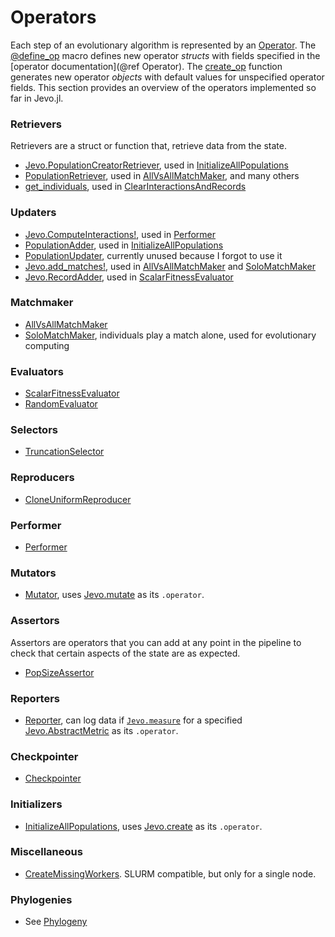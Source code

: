 # Operators

Each step of an evolutionary algorithm is represented by an [Operator](@ref). The [@define_op](@ref) macro defines new operator *structs* with fields specified in the [operator documentation](@ref Operator). The [create_op](@ref) function generates new operator *objects* with default values for unspecified operator fields. This section provides an overview of the operators implemented so far in Jevo.jl.

### Retrievers

Retrievers are a struct or function that, retrieve data from the state. 

* [Jevo.PopulationCreatorRetriever](@ref), used in [InitializeAllPopulations](@ref)
* [PopulationRetriever](@ref), used in [AllVsAllMatchMaker](@ref), and many others
* [get_individuals](@ref), used in [ClearInteractionsAndRecords](@ref)

### Updaters

* [Jevo.ComputeInteractions!](@ref), used in [Performer](@ref)
* [PopulationAdder](@ref), used in [InitializeAllPopulations](@ref)
* [PopulationUpdater](@ref), currently unused because I forgot to use it 
* [Jevo.add_matches!](@ref), used in [AllVsAllMatchMaker](@ref) and [SoloMatchMaker](@ref)
* [Jevo.RecordAdder](@ref), used in [ScalarFitnessEvaluator](@ref)

### Matchmaker

* [AllVsAllMatchMaker](@ref)
* [SoloMatchMaker](@ref), individuals play a match alone, used for evolutionary computing

### Evaluators

* [ScalarFitnessEvaluator](@ref)
* [RandomEvaluator](@ref)

### Selectors

* [TruncationSelector](@ref)

### Reproducers

* [CloneUniformReproducer](@ref)

### Performer

* [Performer](@ref)


### Mutators

* [Mutator](@ref), uses [Jevo.mutate](@ref) as its `.operator`.

### Assertors

Assertors are operators that you can add at any point in the pipeline to check that certain aspects of the state are as expected.

* [PopSizeAssertor](@ref)

### Reporters

* [Reporter](@ref), can log data if [`Jevo.measure`](@ref) for a specified [Jevo.AbstractMetric](@ref) as its `.operator`.

### Checkpointer

* [Checkpointer](@ref)

### Initializers

* [InitializeAllPopulations](@ref), uses [Jevo.create](@ref) as its `.operator`.

### Miscellaneous

* [CreateMissingWorkers](@ref). SLURM compatible, but only for a single node.

### Phylogenies

* See [Phylogeny](@ref)
